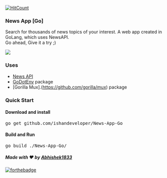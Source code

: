 
[![HitCount](http://hits.dwyl.com/ishandeveloper/News-App-Go.svg)](http://hits.dwyl.com/ishandeveloper/News-App-Go)
### News App [Go]
Search for thousands of news topics of your interest. A web app created in GoLang, which uses NewsAPI. 
<br>Go ahead,  Give it a try ;)


<img src="https://github.com/ishandeveloper/News-App-Go/blob/master/assets/demo.gif?raw=true">

### Uses
* [News API](https://newsapi.org/)
* [GoDotEnv](https://github.com/joho/godotenv) package
* [Gorilla Mux].(https://github.com/gorilla/mux) package

### Quick Start
#### Download and install
<pre>go get github.com/ishandeveloper/News-App-Go</pre>

#### Build and Run
<pre>go build ./News-App-Go/</pre>


##### Made with ♥ by <a href="https://github.com/ishandeveloper">Abhishek1833</a>

[![forthebadge](https://forthebadge.com/images/badges/built-with-love.svg)](https:/https://github.com/Abhishek1833/NewsAbhi)
